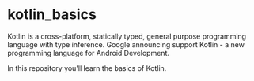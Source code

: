 # kotlin_basics
Kotlin is a cross-platform, statically typed, general purpose programming language with type inference.
Google announcing support Kotlin - a new programming language for Android Development.

In this repository you'll learn the basics of Kotlin.
